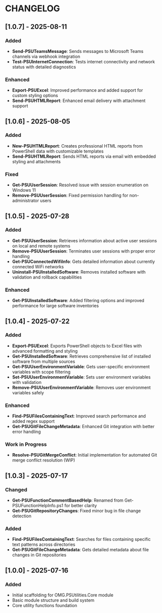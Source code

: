 # CHANGELOG

## [1.0.7] - 2025-08-11
### Added
- **Send-PSUTeamsMessage**: Sends messages to Microsoft Teams channels via webhook integration
- **Test-PSUInternetConnection**: Tests internet connectivity and network status with detailed diagnostics

### Enhanced
- **Export-PSUExcel**: Improved performance and added support for custom styling options
- **Send-PSUHTMLReport**: Enhanced email delivery with attachment support

## [1.0.6] - 2025-08-05
### Added
- **New-PSUHTMLReport**: Creates professional HTML reports from PowerShell data with customizable templates
- **Send-PSUHTMLReport**: Sends HTML reports via email with embedded styling and attachments

### Fixed
- **Get-PSUUserSession**: Resolved issue with session enumeration on Windows 11
- **Remove-PSUUserSession**: Fixed permission handling for non-administrator users

## [1.0.5] - 2025-07-28
### Added
- **Get-PSUUserSession**: Retrieves information about active user sessions on local and remote systems
- **Remove-PSUUserSession**: Terminates user sessions with proper error handling
- **Get-PSUConnectedWifiInfo**: Gets detailed information about currently connected WiFi networks
- **Uninstall-PSUInstalledSoftware**: Removes installed software with validation and rollback capabilities

### Enhanced
- **Get-PSUInstalledSoftware**: Added filtering options and improved performance for large software inventories

## [1.0.4] - 2025-07-22
### Added
- **Export-PSUExcel**: Exports PowerShell objects to Excel files with advanced formatting and styling
- **Get-PSUInstalledSoftware**: Retrieves comprehensive list of installed software from multiple sources
- **Get-PSUUserEnvironmentVariable**: Gets user-specific environment variables with scope filtering
- **Set-PSUUserEnvironmentVariable**: Sets user environment variables with validation
- **Remove-PSUUserEnvironmentVariable**: Removes user environment variables safely

### Enhanced
- **Find-PSUFilesContainingText**: Improved search performance and added regex support
- **Get-PSUGitFileChangeMetadata**: Enhanced Git integration with better error handling

### Work in Progress
- **Resolve-PSUGitMergeConflict**: Initial implementation for automated Git merge conflict resolution (WIP)

## [1.0.3] - 2025-07-17
### Changed
- **Get-PSUFunctionCommentBasedHelp**: Renamed from Get-PSUFunctionHelpInfo.ps1 for better clarity
- **Get-PSUGitRepositoryChanges**: Fixed minor bug in file change detection

### Added
- **Find-PSUFilesContainingText**: Searches for files containing specific text patterns across directories
- **Get-PSUGitFileChangeMetadata**: Gets detailed metadata about file changes in Git repositories

## [1.0.0] - 2025-07-16
### Added
- Initial scaffolding for OMG.PSUtilities.Core module
- Basic module structure and build system
- Core utility functions foundation